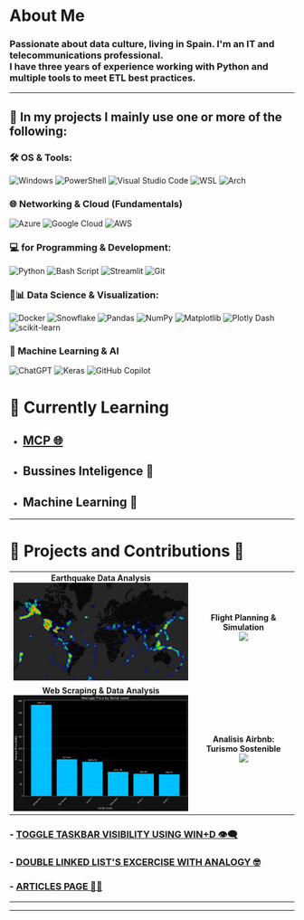 # About Me


### Passionate about data culture, living in Spain. I'm an IT and telecommunications professional. </br> I have three years of experience working with Python and multiple tools to meet ETL best practices.
---

## 🚀 In my projects I mainly use one or more of the following:

### 🛠️ OS & Tools:
![Windows](https://img.shields.io/badge/Windows-0078D6?style=for-the-badge&logo=windows&logoColor=white)
![PowerShell](https://img.shields.io/badge/PowerShell-%235391FE.svg?style=for-the-badge&logo=powershell&logoColor=white)
![Visual Studio Code](https://img.shields.io/badge/Visual%20Studio%20Code-0078d7.svg?style=for-the-badge&logo=visual-studio-code&logoColor=white)
![WSL](https://img.shields.io/badge/WSL-0a97f5?style=for-the-badge&logo=windows&logoColor=white)
![Arch](https://img.shields.io/badge/Arch%20Linux-1793D1?logo=arch-linux&logoColor=fff&style=for-the-badge)

### 🌐 Networking & Cloud (Fundamentals)
![Azure](https://img.shields.io/badge/azure-%230072C6.svg?style=for-the-badge&logo=microsoftazure&logoColor=white)
![Google Cloud](https://img.shields.io/badge/GoogleCloud-%234285F4.svg?style=for-the-badge&logo=google-cloud&logoColor=white)
![AWS](https://img.shields.io/badge/AWS-%23FF9900.svg?style=for-the-badge&logo=amazon-aws&logoColor=white)
### 💻 for Programming & Development:
![Python](https://img.shields.io/badge/python-3670A0?style=for-the-badge&logo=python&logoColor=ffdd54)
![Bash Script](https://img.shields.io/badge/bash_script-%23121011.svg?style=for-the-badge&logo=gnu-bash&logoColor=white)
![Streamlit](https://img.shields.io/badge/Streamlit-%23FF4B4B.svg?style=for-the-badge&logo=streamlit&logoColor=white)
![Git](https://img.shields.io/badge/git-%23F05033.svg?style=for-the-badge&logo=git&logoColor=white)
### 💪📊 Data Science & Visualization:
![Docker](https://img.shields.io/badge/docker-%230db7ed.svg?style=for-the-badge&logo=docker&logoColor=white)
![Snowflake](https://img.shields.io/badge/snowflake-%2329B5E8.svg?style=for-the-badge&logo=snowflake&logoColor=white)
![Pandas](https://img.shields.io/badge/pandas-%23150458.svg?style=for-the-badge&logo=pandas&logoColor=white)
![NumPy](https://img.shields.io/badge/numpy-%23013243.svg?style=for-the-badge&logo=numpy&logoColor=white)
![Matplotlib](https://img.shields.io/badge/Matplotlib-%23ffffff.svg?style=for-the-badge&logo=Matplotlib&logoColor=black)
![Plotly Dash](https://img.shields.io/badge/plotly-3F4F75.svg?style=for-the-badge&logo=plotly&logoColor=white)
![scikit-learn](https://img.shields.io/badge/scikit--learn-%23F7931E.svg?style=for-the-badge&logo=scikit-learn&logoColor=white)

### 🤖 Machine Learning & AI
![ChatGPT](https://img.shields.io/badge/chatGPT-74aa9c?style=for-the-badge&logo=openai&logoColor=white)
![Keras](https://img.shields.io/badge/Keras-%23D00000.svg?style=for-the-badge&logo=Keras&logoColor=white)
![GitHub Copilot](https://img.shields.io/badge/github_copilot-8957E5?style=for-the-badge&logo=github-copilot&logoColor=white)





# 🌱 Currently Learning
- ## [MCP 🌐](https://github.com/modelcontextprotocol)
- ## Bussines Inteligence 💭
- ## Machine Learning 🤖


---

# 💼 Projects and Contributions 🐙  

<table>
  <tr>
    <td align="center">
      <b>Earthquake Data Analysis</b><br>
      <a href="https://github.com/anverpy/earthquakes">
        <img src="https://github.com/anverpy/earthquakes/blob/main/Graphics/earthquake_heatmap.png?raw=true" width="500"/>
      </a>
    </td>
    <td align="center">
      <b>Flight Planning & Simulation</b><br>
      <a href="https://github.com/anverpy/mission-planner">
        <img src="https://github.com/anverpy/mission-planner/blob/main/assets/sky.gif?raw=true" width="500"/>
      </a>
    </td>
  </tr>
  <tr>
    <td align="center">
      <b>Web Scraping & Data Analysis</b><br>
      <a href="https://github.com/anverpy/scraping-and-data-analysis">
        <img src="https://github.com/anverpy/scraping-and-data-analysis/blob/main/machine-learning/visualizations/ML_price_by_level.png?raw=true" width="500"/>
      </a>
    </td>
    <td align="center">
     <b>Analisis Airbnb: Turismo Sostenible</b><br>
      <a href="https://github.com/anverpy/consultora_turismo_airbnb/tree/main">
        <img src="https://github.com/anverpy/consultora_turismo_airbnb/blob/main/streamlit_app/fondobannerconsultora.jpg?raw=true" width="500"/>
      </a>
    </td>
  </tr>
</table>

### - **[TOGGLE TASKBAR VISIBILITY USING WIN+D 👁️‍🗨️](https://github.com/anverpy/toggle-taskbar)** 
### - **[DOUBLE LINKED LIST'S EXCERCISE WITH ANALOGY 🤓](https://github.com/anverpy/double-ll-creating-analogy)**  
### - **[ARTICLES PAGE ✍🏽](https://github.com/anverpy/articles)**


---
---


